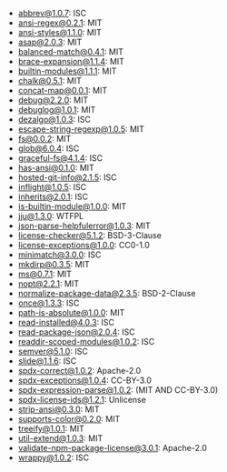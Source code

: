 - [abbrev@1.0.7](https://github.com/isaacs/abbrev-js): ISC
- [ansi-regex@0.2.1](https://github.com/sindresorhus/ansi-regex): MIT
- [ansi-styles@1.1.0](https://github.com/sindresorhus/ansi-styles): MIT
- [asap@2.0.3](https://github.com/kriskowal/asap): MIT
- [balanced-match@0.4.1](https://github.com/juliangruber/balanced-match): MIT
- [brace-expansion@1.1.4](https://github.com/juliangruber/brace-expansion): MIT
- [builtin-modules@1.1.1](https://github.com/sindresorhus/builtin-modules): MIT
- [chalk@0.5.1](https://github.com/sindresorhus/chalk): MIT
- [concat-map@0.0.1](https://github.com/substack/node-concat-map): MIT
- [debug@2.2.0](https://github.com/visionmedia/debug): MIT
- [debuglog@1.0.1](https://github.com/sam-github/node-debuglog): MIT
- [dezalgo@1.0.3](https://github.com/npm/dezalgo): ISC
- [escape-string-regexp@1.0.5](https://github.com/sindresorhus/escape-string-regexp): MIT
- [fs@0.0.2](undefined): MIT
- [glob@6.0.4](https://github.com/isaacs/node-glob): ISC
- [graceful-fs@4.1.4](https://github.com/isaacs/node-graceful-fs): ISC
- [has-ansi@0.1.0](https://github.com/sindresorhus/has-ansi): MIT
- [hosted-git-info@2.1.5](https://github.com/npm/hosted-git-info): ISC
- [inflight@1.0.5](https://github.com/npm/inflight): ISC
- [inherits@2.0.1](https://github.com/isaacs/inherits): ISC
- [is-builtin-module@1.0.0](https://github.com/sindresorhus/is-builtin-module): MIT
- [jju@1.3.0](https://github.com/rlidwka/jju): WTFPL
- [json-parse-helpfulerror@1.0.3](https://github.com/smikes/json-parse-helpfulerror): MIT
- [license-checker@5.1.2](https://github.com/davglass/license-checker): BSD-3-Clause
- [license-exceptions@1.0.0](undefined): CC0-1.0
- [minimatch@3.0.0](https://github.com/isaacs/minimatch): ISC
- [mkdirp@0.3.5](https://github.com/substack/node-mkdirp): MIT
- [ms@0.7.1](https://github.com/guille/ms.js): MIT
- [nopt@2.2.1](https://github.com/isaacs/nopt): MIT
- [normalize-package-data@2.3.5](https://github.com/npm/normalize-package-data): BSD-2-Clause
- [once@1.3.3](https://github.com/isaacs/once): ISC
- [path-is-absolute@1.0.0](https://github.com/sindresorhus/path-is-absolute): MIT
- [read-installed@4.0.3](https://github.com/isaacs/read-installed): ISC
- [read-package-json@2.0.4](https://github.com/npm/read-package-json): ISC
- [readdir-scoped-modules@1.0.2](https://github.com/npm/readdir-scoped-modules): ISC
- [semver@5.1.0](https://github.com/npm/node-semver): ISC
- [slide@1.1.6](https://github.com/isaacs/slide-flow-control): ISC
- [spdx-correct@1.0.2](https://github.com/kemitchell/spdx-correct.js): Apache-2.0
- [spdx-exceptions@1.0.4](https://github.com/kemitchell/spdx-exceptions.json): CC-BY-3.0
- [spdx-expression-parse@1.0.2](https://github.com/kemitchell/spdx-expression-parse.js): (MIT AND CC-BY-3.0)
- [spdx-license-ids@1.2.1](https://github.com/shinnn/spdx-license-ids): Unlicense
- [strip-ansi@0.3.0](https://github.com/sindresorhus/strip-ansi): MIT
- [supports-color@0.2.0](https://github.com/sindresorhus/supports-color): MIT
- [treeify@1.0.1](https://github.com/notatestuser/treeify): MIT
- [util-extend@1.0.3](https://github.com/isaacs/util-extend): MIT
- [validate-npm-package-license@3.0.1](https://github.com/kemitchell/validate-npm-package-license.js): Apache-2.0
- [wrappy@1.0.2](https://github.com/npm/wrappy): ISC

